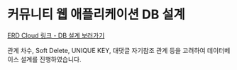 # 커뮤니티 웹 애플리케이션 DB 설계

[ERD Cloud 링크 - DB 설계 보러가기](https://www.erdcloud.com/d/9j9FFL74xsTRWqf2k)

관계 차수, Soft Delete, UNIQUE KEY, 대댓글 자기참조 관계 등을 고려하여 데이터베이스 설계를 진행하였습니다.
